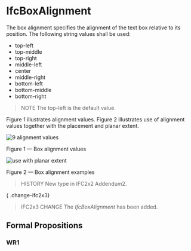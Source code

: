 # IfcBoxAlignment

The box alignment specifies the alignment of the text box relative to its position. The following string values shall be used:

* top-left
* top-middle
* top-right
* middle-left
* center
* middle-right
* bottom-left
* bottom-middle
* bottom-right
<!-- end of short definition -->

> NOTE The top-left is the default value.

Figure 1 illustrates alignment values. Figure 2 illustrates use of alignment values together with the placement and planar extent.

![9 alignment values](../../../../figures/ifcboxalignment_fig1.gif)

Figure 1 — Box alignment values

![use with planar extent](../../../../figures/ifcboxalignment_fig2.gif)

Figure 2 — Box alignment examples

> HISTORY New type in IFC2x2 Addendum2.

{ .change-ifc2x3}
> IFC2x3 CHANGE The _IfcBoxAlignment_ has been added.

## Formal Propositions

### WR1

